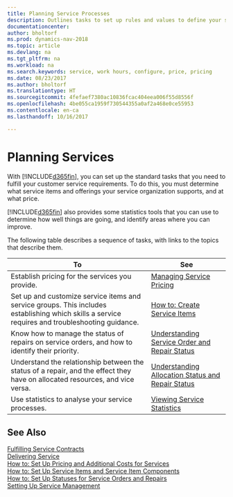 ```yaml
---
title: Planning Service Processes
description: Outlines tasks to set up rules and values to define your service policies and processes.
documentationcenter: 
author: bholtorf
ms.prod: dynamics-nav-2018
ms.topic: article
ms.devlang: na
ms.tgt_pltfrm: na
ms.workload: na
ms.search.keywords: service, work hours, configure, price, pricing
ms.date: 08/23/2017
ms.author: bholtorf
ms.translationtype: HT
ms.sourcegitcommit: 4fefaef7380ac10836fcac404eea006f55d8556f
ms.openlocfilehash: 4be055ca1959f730544355a0af2a468e0ce55953
ms.contentlocale: en-ca
ms.lasthandoff: 10/16/2017

---
```

# <a name="planning-services"></a>Planning Services
With [!INCLUDE[d365fin](includes/d365fin_md.md)], you can set up the standard tasks that you need to fulfill your customer service requirements. To do this, you must determine what service items and offerings your service organization supports, and at what price.   

[!INCLUDE[d365fin](includes/d365fin_md.md)] also provides some statistics tools that you can use to determine how well things are going, and identify areas where you can improve.
  
The following table describes a sequence of tasks, with links to the topics that describe them.   
  
|**To**|**See**|  
|------------|-------------|  
|Establish pricing for the services you provide.|[Managing Service Pricing](service-service-price-management.md)|
|Set up and customize service items and service groups. This includes establishing which skills a service requires and troubleshooting guidance.| [How to: Create Service Items](service-how-to-create-service-items.md)|  
|Know how to manage the status of repairs on service orders, and how to identify their priority.|[Understanding Service Order and Repair Status](service-service-order-status-and-repair-status.md)|  
|Understand the relationship between the status of a repair, and the effect they have on allocated resources, and vice versa.|[Understanding Allocation Status and Repair Status](service-allocation-status-and-repair-status.md)|  
|Use statistics to analyse your service processes. | [Viewing Service Statistics](service-service-statistics.md) |

## <a name="see-also"></a>See Also
[Fulfilling Service Contracts](service-fulfill-service-contracts.md)  
[Delivering Service](service-deliver-service.md)  
[How to: Set Up Pricing and Additional Costs for Services](service-how-setup-service-costs-pricing.md)  
[How to: Set Up Service Items and Service Item Components](service-how-setup-service-items.md)  
[How to: Set Up Statuses for Service Orders and Repairs](service-order-repair-status.md)  
[Setting Up Service Management](service-setup-service.md)  

